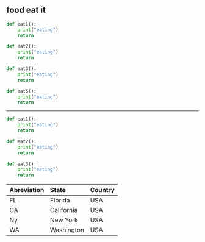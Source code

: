 food
eat it
---
<!-- .slide: class="grid-container" -->
```python
def eat1():
    print("eating")
    return
```
<!-- .element: class="grid-item item1" -->
``` python
def eat2():
    print("eating")
    return
```
<!-- .element: class="grid-item item2" -->
```python
def eat3():
    print("eating")
    return
```
<!-- .element: class="grid-item item3" -->
```python
def eat5():
    print("eating")
    return
```
<!-- .element: class="grid-item item5" -->
---
<!-- .slide: class="grid-container" -->
```python
def eat1():
    print("eating")
    return
```
<!-- .element: class="grid-item item1" -->
``` python
def eat2():
    print("eating")
    return
```
<!-- .element: class="grid-item item2" -->
```python
def eat3():
    print("eating")
    return
```
<!-- .element: class="grid-item item5" -->
| Abreviation  | State | Country |
| :------|:----|:----|
|FL|Florida|USA|
|CA|California|USA|
|Ny|New York|USA|
|WA|Washington|USA|
<!-- .element: class="grid-item item3" -->